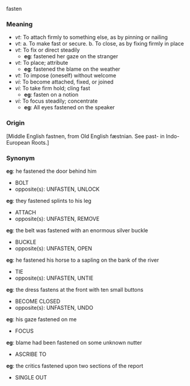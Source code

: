 fasten
### Meaning
+ _vt_: To attach firmly to something else, as by pinning or nailing
+ _vt_:
   a. To make fast or secure.
   b. To close, as by fixing firmly in place
+ _vt_: To fix or direct steadily
    + __eg__: fastened her gaze on the stranger
+ _vt_: To place; attribute
    + __eg__: fastened the blame on the weather
+ _vt_: To impose (oneself) without welcome
+ _vi_: To become attached, fixed, or joined
+ _vi_: To take firm hold; cling fast
    + __eg__: fasten on a notion
+ _vi_: To focus steadily; concentrate
    + __eg__: All eyes fastened on the speaker

### Origin

[Middle English fastnen, from Old English fæstnian. See past- in Indo-European Roots.]

### Synonym

__eg__: he fastened the door behind him

+ BOLT
+ opposite(s): UNFASTEN, UNLOCK

__eg__: they fastened splints to his leg

+ ATTACH
+ opposite(s): UNFASTEN, REMOVE

__eg__: the belt was fastened with an enormous silver buckle

+ BUCKLE
+ opposite(s): UNFASTEN, OPEN

__eg__: he fastened his horse to a sapling on the bank of the river

+ TIE
+ opposite(s): UNFASTEN, UNTIE

__eg__: the dress fastens at the front with ten small buttons

+ BECOME CLOSED
+ opposite(s): UNFASTEN, UNDO

__eg__: his gaze fastened on me

+ FOCUS

__eg__: blame had been fastened on some unknown nutter

+ ASCRIBE TO

__eg__: the critics fastened upon two sections of the report

+ SINGLE OUT


